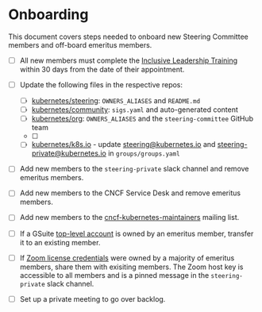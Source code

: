 # Onboarding

This document covers steps needed to onboard new Steering Committee
members and off-board emeritus members.

- [ ] All new members must complete the [Inclusive Leadership Training]
within 30 days from the date of their appointment.

- [ ] Update the following files in the respective repos:
  - [ ] [kubernetes/steering]: `OWNERS_ALIASES` and `README.md`
  - [ ] [kubernetes/community]: `sigs.yaml` and auto-generated content
  - [ ] [kubernetes/org]: `OWNERS_ALIASES` and the `steering-committee`
    GitHub team
  - [ ] [kubernetes/funding]: `OWNERS_ALIASES`
  - [ ] [kubernetes/k8s.io] - update steering@kubernetes.io and steering-private@kubernetes.io in `groups/groups.yaml`

- [ ] Add new members to the `steering-private` slack channel and
  remove emeritus members.

- [ ] Add new members to the CNCF Service Desk and remove emeritus
  members.

- [ ] Add new members to the [cncf-kubernetes-maintainers] mailing list.

- [ ] If a GSuite [top-level account] is owned by an emeritus member,
  transfer it to an existing member.

- [ ] If [Zoom license credentials] were owned by a majority of emeritus
  members, share them with exisiting members. The Zoom host key is
  accessible to all members and is a pinned message in the `steering-private`
  slack channel.

- [ ] Set up a private meeting to go over backlog.


[Inclusive Leadership Training]: /charter.md#inclusive-leadership-training
[kubernetes/steering]: https://github.com/kubernetes/steering
[kubernetes/community]: https://github.com/kubernetes/community
[kubernetes/org]: https://github.com/kubernetes/org
[kubernetes/funding]: https://github.com/kubernetes/funding
[kubernetes/k8s.io]: https://github.com/kubernetes/k8s.io
[cncf-kubernetes-maintainers]: https://lists.cncf.io/g/cncf-kubernetes-maintainers
[top-level account]: /README.md#top-level-accounts
[Zoom license credentials]: /README.md#zoom-admins
